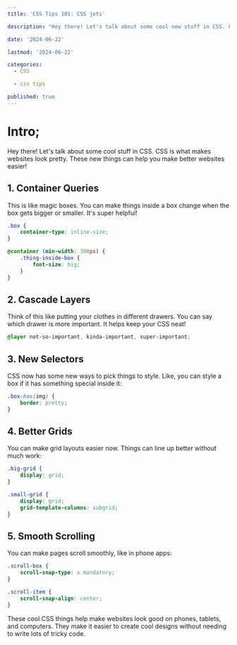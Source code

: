 ```yaml
---
title: 'CSS Tips 101: CSS jots'

description: "Hey there! Let's talk about some cool new stuff in CSS. CSS is what makes websites look pretty. These new things can help you make better websites easier"

date: '2024-06-22'

lastmod: '2024-06-22'

categories:
  - CSS

  - css tips

published: true
---
```


# Intro;

Hey there! Let's talk about some cool stuff in CSS. CSS is what makes websites look pretty. These new things can help you make better websites easier!

## 1. Container Queries

This is like magic boxes. You can make things inside a box change when the box gets bigger or smaller. It's super helpful!

```css
.box {
	container-type: inline-size;
}

@container (min-width: 300px) {
	.thing-inside-box {
		font-size: big;
	}
}
```

## 2. Cascade Layers

Think of this like putting your clothes in different drawers. You can say which drawer is more important. It helps keep your CSS neat!

```css
@layer not-so-important, kinda-important, super-important;
```

## 3. New Selectors

CSS now has some new ways to pick things to style. Like, you can style a box if it has something special inside it:

```css
.box:has(img) {
	border: pretty;
}
```

## 4. Better Grids

You can make grid layouts easier now. Things can line up better without much work:

```css
.big-grid {
	display: grid;
}

.small-grid {
	display: grid;
	grid-template-columns: subgrid;
}
```

## 5. Smooth Scrolling

You can make pages scroll smoothly, like in phone apps:

```css
.scroll-box {
	scroll-snap-type: x mandatory;
}

.scroll-item {
	scroll-snap-align: center;
}
```

These cool CSS things help make websites look good on phones, tablets, and computers. They make it easier to create cool designs without needing to write lots of tricky code.
